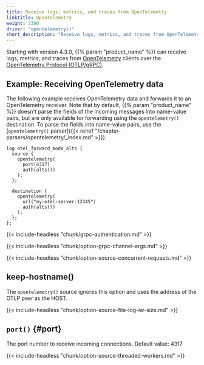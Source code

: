 ```yaml
---
title: Receive logs, metrics, and traces from OpenTelemetry
linktitle: OpenTelemetry
weight: 2300
driver: "opentelemetry()"
short_description: "Receive logs, metrics, and traces from OpenTelemetry clients over the OpenTelemetry Protocol (OTLP/gRPC)"
---
```

<!-- This file is under the copyright of Axoflow, and licensed under Apache License 2.0, except for using the Axoflow and AxoSyslog trademarks. -->

Starting with version 4.3.0, {{% param "product_name" %}} can receive logs, metrics, and traces from [OpenTelemetry](https://opentelemetry.io/) clients over the [OpenTelemetry Protocol (OTLP/gRPC)](https://opentelemetry.io/docs/specs/otlp/).

## Example: Receiving OpenTelemetry data

The following example receives OpenTelemetry data and forwards it to an OpenTelemetry receiver. Note that by default, {{% param "product_name" %}} doesn't parse the fields of the incoming messages into name-value pairs, but are only available for forwarding using the `opentelemetry()` destination. To parse the fields into name-value pairs, use the [`opentelemetry()` parser]({{< relref "/chapter-parsers/opentelemetry/_index.md" >}}).

```shell
log otel_forward_mode_alts {
  source {
    opentelemetry(
      port(4317)
      auth(alts())
    );
  };

  destination {
    opentelemetry(
      url("my-otel-server:12345")
      auth(alts())
    );
  };
};
```

{{< include-headless "chunk/grpc-authentication.md" >}}

{{< include-headless "chunk/option-grpc-channel-args.md" >}}

{{< include-headless "chunk/option-source-concurrent-requests.md" >}}

## keep-hostname()

The `opentelemetry()` source ignores this option and uses the address of the OTLP peer as the HOST.

{{< include-headless "chunk/option-source-file-log-iw-size.md" >}}

## `port()` {#port}

The port number to receive incoming connections. Default value: 4317

{{< include-headless "chunk/option-source-threaded-workers.md" >}}

<!-- FIXME xinclude other common options
 threaded_source_driver_option -->